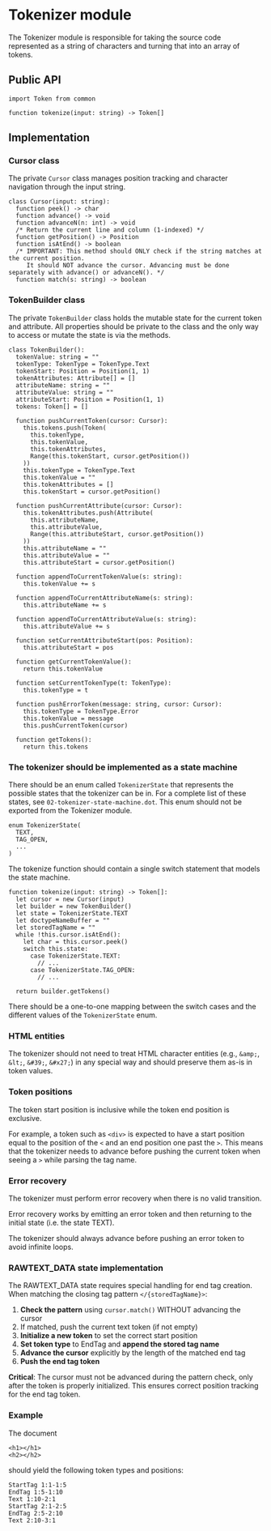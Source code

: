 # Tokenizer module

The Tokenizer module is responsible for taking the source code represented as a string of characters and turning that into an array of tokens.

## Public API

```pseudocode
import Token from common

function tokenize(input: string) -> Token[]
```

## Implementation

### Cursor class

The private `Cursor` class manages position tracking and character navigation through the input string.

```pseudocode
class Cursor(input: string):
  function peek() -> char
  function advance() -> void
  function advanceN(n: int) -> void
  /* Return the current line and column (1-indexed) */
  function getPosition() -> Position
  function isAtEnd() -> boolean
  /* IMPORTANT: This method should ONLY check if the string matches at the current position.
     It should NOT advance the cursor. Advancing must be done separately with advance() or advanceN(). */
  function match(s: string) -> boolean
```

### TokenBuilder class

The private `TokenBuilder` class holds the mutable state for the current token and attribute. All properties should be private to the class and the only way to access or mutate the state is via the methods.

```pseudocode
class TokenBuilder():
  tokenValue: string = ""
  tokenType: TokenType = TokenType.Text
  tokenStart: Position = Position(1, 1)
  tokenAttributes: Attribute[] = []
  attributeName: string = ""
  attributeValue: string = ""
  attributeStart: Position = Position(1, 1)
  tokens: Token[] = []
  
  function pushCurrentToken(cursor: Cursor):
    this.tokens.push(Token(
      this.tokenType,
      this.tokenValue,
      this.tokenAttributes,
      Range(this.tokenStart, cursor.getPosition())
    ))
    this.tokenType = TokenType.Text
    this.tokenValue = ""
    this.tokenAttributes = []
    this.tokenStart = cursor.getPosition()

  function pushCurrentAttribute(cursor: Cursor):
    this.tokenAttributes.push(Attribute(
      this.attributeName,
      this.attributeValue,
      Range(this.attributeStart, cursor.getPosition())
    ))
    this.attributeName = ""
    this.attributeValue = ""
    this.attributeStart = cursor.getPosition()
  
  function appendToCurrentTokenValue(s: string):
    this.tokenValue += s
    
  function appendToCurrentAttributeName(s: string):
    this.attributeName += s
    
  function appendToCurrentAttributeValue(s: string):
    this.attributeValue += s

  function setCurrentAttributeStart(pos: Position):
    this.attributeStart = pos

  function getCurrentTokenValue():
    return this.tokenValue

  function setCurrentTokenType(t: TokenType):
    this.tokenType = t

  function pushErrorToken(message: string, cursor: Cursor):
    this.tokenType = TokenType.Error
    this.tokenValue = message
    this.pushCurrentToken(cursor)

  function getTokens():
    return this.tokens
```

### The tokenizer should be implemented as a state machine

There should be an enum called `TokenizerState` that represents the possible states that the tokenizer can be in. For a complete list of these states, see `02-tokenizer-state-machine.dot`. This enum should not be exported from the Tokenizer module.

```pseudocode
enum TokenizerState(
  TEXT,
  TAG_OPEN,
  ...
)
```

The tokenize function should contain a single switch statement that models the state machine.

```pseudocode
function tokenize(input: string) -> Token[]:
  let cursor = new Cursor(input)
  let builder = new TokenBuilder()
  let state = TokenizerState.TEXT
  let doctypeNameBuffer = ""
  let storedTagName = ""
  while !this.cursor.isAtEnd():
    let char = this.cursor.peek()
    switch this.state:
      case TokenizerState.TEXT:
        // ...
      case TokenizerState.TAG_OPEN:
        // ...
        
  return builder.getTokens()
```

There should be a one-to-one mapping between the switch cases and the different values of the `TokenizerState` enum.

### HTML entities

The tokenizer should not need to treat HTML character entities (e.g., `&amp;`, `&lt;`, `&#39;`, `&#x27;`) in any special way and should preserve them as-is in token values.

### Token positions

The token start position is inclusive while the token end position is exclusive.

For example, a token such as `<div>` is expected to have a start position equal to the position of the `<` and an end position one past the `>`. This means that the tokenizer needs to advance before pushing the current token when seeing a `>` while parsing the tag name.

### Error recovery

The tokenizer must perform error recovery when there is no valid transition.

Error recovery works by emitting an error token and then returning to the initial state (i.e. the state TEXT).

The tokenizer should always advance before pushing an error token to avoid
infinite loops.

### RAWTEXT_DATA state implementation

The RAWTEXT_DATA state requires special handling for end tag creation. When matching the closing tag pattern `</{storedTagName}>`:

1. **Check the pattern** using `cursor.match()` WITHOUT advancing the cursor
2. If matched, push the current text token (if not empty)
3. **Initialize a new token** to set the correct start position
4. **Set token type** to EndTag and **append the stored tag name**
5. **Advance the cursor** explicitly by the length of the matched end tag
6. **Push the end tag token**

**Critical**: The cursor must not be advanced during the pattern check, only after the token is properly initialized. This ensures correct position tracking for the end tag token.

### Example

The document

```hop
<h1></h1>
<h2></h2>
```

should yield the following token types and positions:

```
StartTag 1:1-1:5
EndTag 1:5-1:10
Text 1:10-2:1
StartTag 2:1-2:5
EndTag 2:5-2:10
Text 2:10-3:1
```
